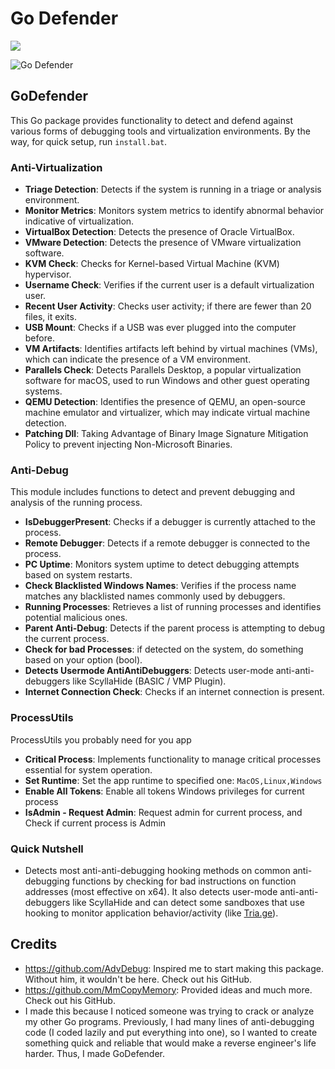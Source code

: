 # Go Defender
<a href="https://t.me/pulzetools"><img src="https://img.shields.io/badge/Join%20my%20Telegram%20group-2CA5E0?style=for-the-badge&logo=telegram&labelColor=db44ad&color=5e2775"></a>

![Go Defender](GoDefenderLogo.png)

## GoDefender

This Go package provides functionality to detect and defend against various forms of debugging tools and virtualization environments.
By the way, for quick setup, run `install.bat`.

### Anti-Virtualization

- **Triage Detection**: Detects if the system is running in a triage or analysis environment.
- **Monitor Metrics**: Monitors system metrics to identify abnormal behavior indicative of virtualization.
- **VirtualBox Detection**: Detects the presence of Oracle VirtualBox.
- **VMware Detection**: Detects the presence of VMware virtualization software.
- **KVM Check**: Checks for Kernel-based Virtual Machine (KVM) hypervisor.
- **Username Check**: Verifies if the current user is a default virtualization user.
- **Recent User Activity**: Checks user activity; if there are fewer than 20 files, it exits.
- **USB Mount**: Checks if a USB was ever plugged into the computer before.
- **VM Artifacts**: Identifies artifacts left behind by virtual machines (VMs), which can indicate the presence of a VM environment.
- **Parallels Check**: Detects Parallels Desktop, a popular virtualization software for macOS, used to run Windows and other guest operating systems.
- **QEMU Detection**: Identifies the presence of QEMU, an open-source machine emulator and virtualizer, which may indicate virtual machine detection.
- **Patching Dll**: Taking Advantage of Binary Image Signature Mitigation Policy to prevent injecting Non-Microsoft Binaries.

### Anti-Debug

This module includes functions to detect and prevent debugging and analysis of the running process.

- **IsDebuggerPresent**: Checks if a debugger is currently attached to the process.
- **Remote Debugger**: Detects if a remote debugger is connected to the process.
- **PC Uptime**: Monitors system uptime to detect debugging attempts based on system restarts.
- **Check Blacklisted Windows Names**: Verifies if the process name matches any blacklisted names commonly used by debuggers.
- **Running Processes**: Retrieves a list of running processes and identifies potential malicious ones.
- **Parent Anti-Debug**: Detects if the parent process is attempting to debug the current process.
- **Check for bad Processes**: if detected on the system, do something based on your option (bool).
- **Detects Usermode AntiAntiDebuggers**: Detects user-mode anti-anti-debuggers like ScyllaHide (BASIC / VMP Plugin).
- **Internet Connection Check**: Checks if an internet connection is present.

### ProcessUtils
ProcessUtils you probably need for you app
- **Critical Process**: Implements functionality to manage critical processes essential for system operation.
- **Set Runtime**: Set the app runtime to specified one: ```MacOS,Linux,Windows```
- **Enable All Tokens**: Enable all tokens Windows privileges for current process
- **IsAdmin - Request Admin**: Request admin for current process, and Check if current process is Admin

### Quick Nutshell

- Detects most anti-anti-debugging hooking methods on common anti-debugging functions by checking for bad instructions on function addresses (most effective on x64). It also detects user-mode anti-anti-debuggers like ScyllaHide and can detect some sandboxes that use hooking to monitor application behavior/activity (like [Tria.ge](https://tria.ge/)).

## Credits

- https://github.com/AdvDebug: Inspired me to start making this package. Without him, it wouldn't be here. Check out his GitHub.
- https://github.com/MmCopyMemory: Provided ideas and much more. Check out his GitHub.
- I made this because I noticed someone was trying to crack or analyze my other Go programs. Previously, I had many lines of anti-debugging code (I coded lazily and put everything into one), so I wanted to create something quick and reliable that would make a reverse engineer's life harder. Thus, I made GoDefender.

